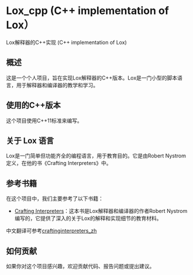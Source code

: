 # Lox_cpp (C++ implementation of Lox）

Lox解释器的C++实现 (C++ implementation of Lox)

## 概述

这是一个个人项目，旨在实现Lox解释器的C++版本。Lox是一门小型的脚本语言，用于解释器和编译器的教学和学习。

## 使用的C++版本

这个项目使用C++11标准来编写。

## 关于 Lox 语言

Lox是一门简单但功能齐全的编程语言，用于教育目的。它是由Robert Nystrom定义，在他的书《Crafting Interpreters》中。

## 参考书籍

在这个项目中，我们主要参考了以下书籍：

- [Crafting Interpreters](https://craftinginterpreters.com/)：这本书是Lox解释器和编译器的作者Robert Nystrom编写的，它提供了深入的关于Lox的解释和实现细节的教育材料。

中文翻译可参考[craftinginterpreters_zh](https://github.com/GuoYaxiang/craftinginterpreters_zh)

## 如何贡献

如果你对这个项目感兴趣，欢迎贡献代码、报告问题或提出建议。

